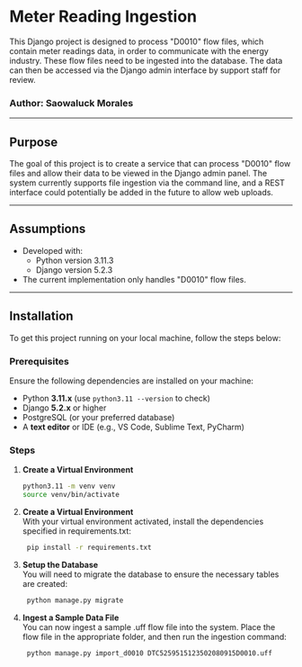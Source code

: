 # Meter Reading Ingestion

This Django project is designed to process "D0010" flow files, which contain meter readings data, in order to communicate with the energy industry. These flow files need to be ingested into the database. The data can then be accessed via the Django admin interface by support staff for review.

### Author: Saowaluck Morales

---

## Purpose

The goal of this project is to create a service that can process "D0010" flow files and allow their data to be viewed in the Django admin panel. The system currently supports file ingestion via the command line, and a REST interface could potentially be added in the future to allow web uploads.

---

## Assumptions

- Developed with:
    - Python version 3.11.3
    - Django version 5.2.3
- The current implementation only handles "D0010" flow files.

---


## Installation

To get this project running on your local machine, follow the steps below:

### Prerequisites

Ensure the following dependencies are installed on your machine:

- Python **3.11.x** (use `python3.11 --version` to check)
- Django **5.2.x** or higher
- PostgreSQL (or your preferred database)
- A **text editor** or IDE (e.g., VS Code, Sublime Text, PyCharm)

### Steps

1. **Create a Virtual Environment**  

   ```bash
   python3.11 -m venv venv
   source venv/bin/activate 

2. **Create a Virtual Environment**  
    With your virtual environment activated, install the dependencies specified in requirements.txt:

     ```bash
      pip install -r requirements.txt

3. **Setup the Database**  
    You will need to migrate the database to ensure the necessary tables are created:

     ```bash
      python manage.py migrate

4. **Ingest a Sample Data File**  
    You can now ingest a sample .uff flow file into the system. Place the flow file in the appropriate folder, and then run the ingestion command:

     ```bash
      python manage.py import_d0010 DTC5259515123502080915D0010.uff












   
  

